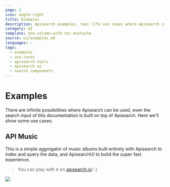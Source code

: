 ```yaml
---
page: 3
icon: angle-right
title: Examples
description: Apisearch examples, real life use cases where Apisearch can improve your search experience.
category: UI
template: one-column-with-toc.mustache
source: ui/examples.md
languages: ~
tags:
  - examples
  - use-cases
  - apisearch-tools
  - apisearch ui
  - search components
---
```


# Examples

There are infinite possibilities where Apisearch can be used, even the search
input of this documentation is built on top of Apisearch. Here we'll show some 
use cases.

## API Music

This is a simple aggregator of music albums built entirely with Apisearch to index
and query the data, and ApisearchUI to build the super fast experience. 
> You can play with it on [apisearch.io](http://apisearch.io)! :)

![](/docs/assets/media/apisearch-music.gif)


